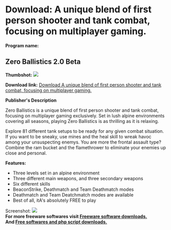 # Download: A unique blend of first person shooter and tank combat, focusing on multiplayer gaming.

**Program name:**

## Zero Ballistics 2.0 Beta

  
**Thumbshot:** ![](http://www.freewarefiles.com/screenshot/zerobllstcs_md.jpg)   
  
**Download link:** [Download A unique blend of first person shooter and tank combat, focusing on multiplayer gaming.](http://freesoftwares.boysofts.com/Zero-Ballistics_program_63301.html)  
  


**Publisher's Description**  
  


Zero Ballistics is a unique blend of first person shooter and tank combat, focusing on multiplayer gaming exclusively. Set in lush alpine environments covering all seasons, playing Zero Ballistics is as thrilling as it is relaxing. 

Explore 81 different tank setups to be ready for any given combat situation. If you want to be sneaky, use mines and the heal skill to wreak havoc among your unsuspecting enemys. You are more the frontal assault type? Combine the ram bucket and the flamethrower to eliminate your enemies up close and personal. 

**Features:**

  * Three levels set in an alpine environment 
  * Three different main weapons, and three secondary weapons 
  * Six different skills 
  * BeaconStrike, Deathmatch and Team Deathmatch modes 
  * Deathmatch and Team Deatchmatch modes are available 
  * Best of all, itA's absolutely FREE to play 

  
  
Screenshot: ![](http://www.freewarefiles.com/screenshot/zerobllstcs.jpg)   
**For more freeware softwares visit [Freeware software downloads.](http://freesoftwares.boysofts.com/)**   
**And [Free softwares and php script downloads.](http://www.boysofts.com/)**
